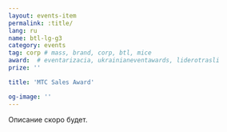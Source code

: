 ```yaml
---
layout: events-item
permalink: :title/
lang: ru
name: btl-lg-g3
category: events
tag: corp # mass, brand, corp, btl, mice
award:  # eventarizacia, ukrainianeventawards, liderotrasli
prize: ''

title: 'MTC Sales Award'

og-image: ''
---
```


Описание скоро будет.
